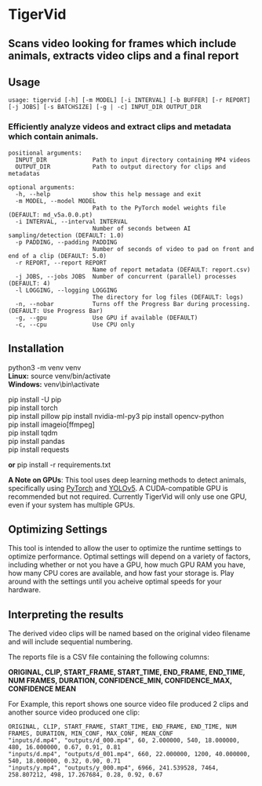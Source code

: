 # TigerVid
## Scans video looking for frames which include animals, extracts video clips and a final report

## Usage  

```
usage: tigervid [-h] [-m MODEL] [-i INTERVAL] [-b BUFFER] [-r REPORT] [-j JOBS] [-s BATCHSIZE] [-g | -c] INPUT_DIR OUTPUT_DIR  
```
  
### Efficiently analyze videos and extract clips and metadata which contain animals.  

```
positional arguments:
  INPUT_DIR             Path to input directory containing MP4 videos
  OUTPUT_DIR            Path to output directory for clips and metadatas

optional arguments:
  -h, --help            show this help message and exit
  -m MODEL, --model MODEL
                        Path to the PyTorch model weights file (DEFAULT: md_v5a.0.0.pt)
  -i INTERVAL, --interval INTERVAL
                        Number of seconds between AI sampling/detection (DEFAULT: 1.0)
  -p PADDING, --padding PADDING
                        Number of seconds of video to pad on front and end of a clip (DEFAULT: 5.0)
  -r REPORT, --report REPORT
                        Name of report metadata (DEFAULT: report.csv)
  -j JOBS, --jobs JOBS  Number of concurrent (parallel) processes (DEFAULT: 4)
  -l LOGGING, --logging LOGGING
                        The directory for log files (DEFAULT: logs)
  -n, --nobar           Turns off the Progress Bar during processing. (DEFAULT: Use Progress Bar)
  -g, --gpu             Use GPU if available (DEFAULT)
  -c, --cpu             Use CPU only
```



## Installation

python3 -m venv venv  
**Linux:** source venv/bin/activate   
**Windows:**  venv\bin\activate  

pip install -U pip  
pip install torch  
pip install pillow 
pip install nvidia-ml-py3
pip install opencv-python  
pip install imageio[ffmpeg]  
pip install tqdm  
pip install pandas  
pip install requests

**or** pip install -r requirements.txt  

**A Note on GPUs**: This tool uses deep learning methods to detect animals, specifically using [PyTorch](https://pytorch.org) and [YOLOv5](https://github.com/ultralytics/yolov5). A CUDA-compatible GPU is recommended but not required. Currently TigerVid will only use one GPU, even if your system has multiple GPUs. 

## Optimizing Settings
This tool is intended to allow the user to optimize the runtime settings to optimize performance.  Optimal settings will depend on a variety of factors, including whether or not you have a GPU, how much GPU RAM you have, how many CPU cores are available, and how fast your storage is.  Play around with the settings until you acheive optimal speeds for your hardware.  

## Interpreting the results

The derived video clips will be named based on the original video filename and will include sequential numbering.

The reports file is a CSV file containing the following columns:  

**ORIGINAL, CLIP, START_FRAME, START_TIME, END_FRAME, END_TIME, NUM FRAMES, DURATION, CONFIDENCE_MIN, CONFIDENCE_MAX, CONFIDENCE MEAN**  

For Example, this report shows one source video file produced 2 clips and another source video produced one clip:  
```
ORIGINAL, CLIP, START_FRAME, START_TIME, END_FRAME, END_TIME, NUM FRAMES, DURATION, MIN_CONF, MAX_CONF, MEAN_CONF
"inputs/d.mp4", "outputs/d_000.mp4", 60, 2.000000, 540, 18.000000, 480, 16.000000, 0.67, 0.91, 0.81
"inputs/d.mp4", "outputs/d_001.mp4", 660, 22.000000, 1200, 40.000000, 540, 18.000000, 0.32, 0.90, 0.71
"inputs/y.mp4", "outputs/y_000.mp4", 6966, 241.539528, 7464, 258.807212, 498, 17.267684, 0.28, 0.92, 0.67
```

